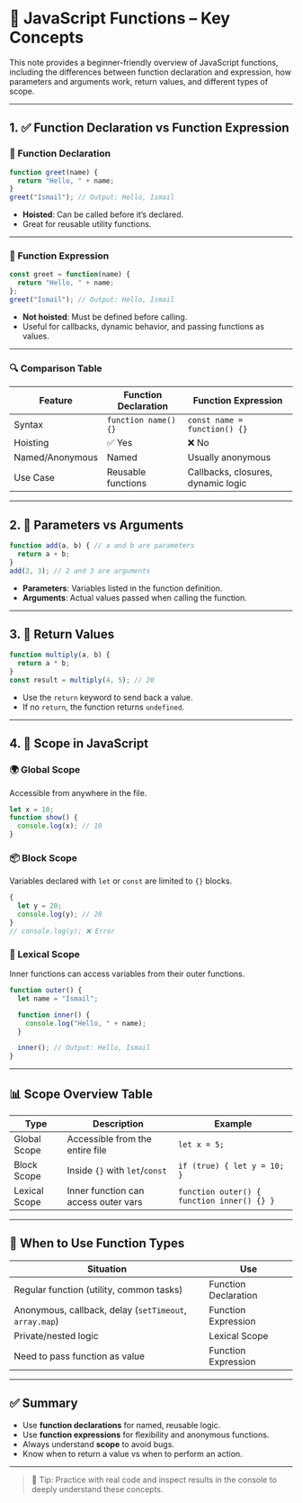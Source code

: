# 📘 JavaScript Functions – Key Concepts

This note provides a beginner-friendly overview of JavaScript functions, including the differences between function declaration and expression, how parameters and arguments work, return values, and different types of scope.

---

## 1. ✅ Function Declaration vs Function Expression

### 📌 Function Declaration
```js
function greet(name) {
  return "Hello, " + name;
}
greet("Ismail"); // Output: Hello, Ismail
```
- **Hoisted**: Can be called before it’s declared.
- Great for reusable utility functions.

---

### 📌 Function Expression
```js
const greet = function(name) {
  return "Hello, " + name;
};
greet("Ismail"); // Output: Hello, Ismail
```
- **Not hoisted**: Must be defined before calling.
- Useful for callbacks, dynamic behavior, and passing functions as values.

---

### 🔍 Comparison Table

| Feature | Function Declaration | Function Expression |
|--------|----------------------|----------------------|
| Syntax | `function name() {}` | `const name = function() {}` |
| Hoisting | ✅ Yes | ❌ No |
| Named/Anonymous | Named | Usually anonymous |
| Use Case | Reusable functions | Callbacks, closures, dynamic logic |

---

## 2. 🧩 Parameters vs Arguments

```js
function add(a, b) { // a and b are parameters
  return a + b;
}
add(2, 3); // 2 and 3 are arguments
```

- **Parameters**: Variables listed in the function definition.
- **Arguments**: Actual values passed when calling the function.

---

## 3. 🎯 Return Values

```js
function multiply(a, b) {
  return a * b;
}
const result = multiply(4, 5); // 20
```

- Use the `return` keyword to send back a value.
- If no `return`, the function returns `undefined`.

---

## 4. 🧠 Scope in JavaScript

### 🌍 Global Scope
Accessible from anywhere in the file.
```js
let x = 10;
function show() {
  console.log(x); // 10
}
```

### 📦 Block Scope
Variables declared with `let` or `const` are limited to `{}` blocks.
```js
{
  let y = 20;
  console.log(y); // 20
}
// console.log(y); ❌ Error
```

### 🧬 Lexical Scope
Inner functions can access variables from their outer functions.
```js
function outer() {
  let name = "Ismail";

  function inner() {
    console.log("Hello, " + name);
  }

  inner(); // Output: Hello, Ismail
}
```

---

## 📊 Scope Overview Table

| Type           | Description                          | Example                            |
|----------------|--------------------------------------|------------------------------------|
| Global Scope   | Accessible from the entire file      | `let x = 5;`                       |
| Block Scope    | Inside `{}` with `let`/`const`       | `if (true) { let y = 10; }`        |
| Lexical Scope  | Inner function can access outer vars | `function outer() { function inner() {} }` |

---

## 🧭 When to Use Function Types

| Situation                              | Use                  |
|----------------------------------------|-----------------------|
| Regular function (utility, common tasks) | Function Declaration |
| Anonymous, callback, delay (`setTimeout`, `array.map`) | Function Expression |
| Private/nested logic                    | Lexical Scope         |
| Need to pass function as value         | Function Expression   |

---

## ✅ Summary

- Use **function declarations** for named, reusable logic.
- Use **function expressions** for flexibility and anonymous functions.
- Always understand **scope** to avoid bugs.
- Know when to return a value vs when to perform an action.

---

> 🚀 Tip: Practice with real code and inspect results in the console to deeply understand these concepts.